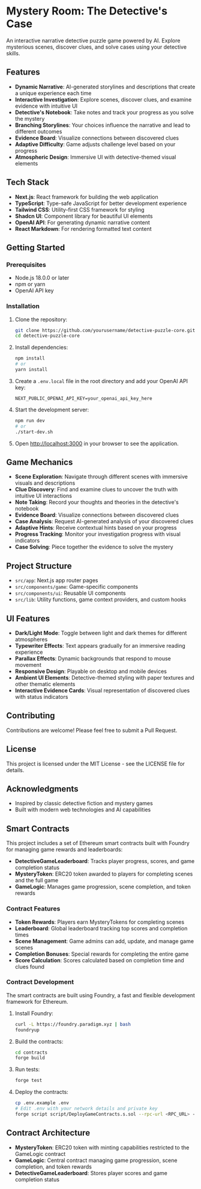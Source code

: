 # Mystery Room: The Detective's Case

An interactive narrative detective puzzle game powered by AI. Explore mysterious scenes, discover clues, and solve cases using your detective skills.

## Features

- **Dynamic Narrative**: AI-generated storylines and descriptions that create a unique experience each time
- **Interactive Investigation**: Explore scenes, discover clues, and examine evidence with intuitive UI
- **Detective's Notebook**: Take notes and track your progress as you solve the mystery
- **Branching Storylines**: Your choices influence the narrative and lead to different outcomes
- **Evidence Board**: Visualize connections between discovered clues
- **Adaptive Difficulty**: Game adjusts challenge level based on your progress
- **Atmospheric Design**: Immersive UI with detective-themed visual elements

## Tech Stack

- **Next.js**: React framework for building the web application
- **TypeScript**: Type-safe JavaScript for better development experience
- **Tailwind CSS**: Utility-first CSS framework for styling
- **Shadcn UI**: Component library for beautiful UI elements
- **OpenAI API**: For generating dynamic narrative content
- **React Markdown**: For rendering formatted text content

## Getting Started

### Prerequisites

- Node.js 18.0.0 or later
- npm or yarn
- OpenAI API key

### Installation

1. Clone the repository:
   ```bash
   git clone https://github.com/yourusername/detective-puzzle-core.git
   cd detective-puzzle-core
   ```

2. Install dependencies:
   ```bash
   npm install
   # or
   yarn install
   ```

3. Create a `.env.local` file in the root directory and add your OpenAI API key:
   ```
   NEXT_PUBLIC_OPENAI_API_KEY=your_openai_api_key_here
   ```

4. Start the development server:
   ```bash
   npm run dev
   # or
   ./start-dev.sh
   ```

5. Open [http://localhost:3000](http://localhost:3000) in your browser to see the application.

## Game Mechanics

- **Scene Exploration**: Navigate through different scenes with immersive visuals and descriptions
- **Clue Discovery**: Find and examine clues to uncover the truth with intuitive UI interactions
- **Note Taking**: Record your thoughts and theories in the detective's notebook
- **Evidence Board**: Visualize connections between discovered clues
- **Case Analysis**: Request AI-generated analysis of your discovered clues
- **Adaptive Hints**: Receive contextual hints based on your progress
- **Progress Tracking**: Monitor your investigation progress with visual indicators
- **Case Solving**: Piece together the evidence to solve the mystery

## Project Structure

- `src/app`: Next.js app router pages
- `src/components/game`: Game-specific components
- `src/components/ui`: Reusable UI components
- `src/lib`: Utility functions, game context providers, and custom hooks

## UI Features

- **Dark/Light Mode**: Toggle between light and dark themes for different atmospheres
- **Typewriter Effects**: Text appears gradually for an immersive reading experience
- **Parallax Effects**: Dynamic backgrounds that respond to mouse movement
- **Responsive Design**: Playable on desktop and mobile devices
- **Ambient UI Elements**: Detective-themed styling with paper textures and other thematic elements
- **Interactive Evidence Cards**: Visual representation of discovered clues with status indicators

## Contributing

Contributions are welcome! Please feel free to submit a Pull Request.

## License

This project is licensed under the MIT License - see the LICENSE file for details.

## Acknowledgments

- Inspired by classic detective fiction and mystery games
- Built with modern web technologies and AI capabilities

## Smart Contracts

This project includes a set of Ethereum smart contracts built with Foundry for managing game rewards and leaderboards:

- **DetectiveGameLeaderboard**: Tracks player progress, scores, and game completion status
- **MysteryToken**: ERC20 token awarded to players for completing scenes and the full game
- **GameLogic**: Manages game progression, scene completion, and token rewards

### Contract Features

- **Token Rewards**: Players earn MysteryTokens for completing scenes
- **Leaderboard**: Global leaderboard tracking top scores and completion times
- **Scene Management**: Game admins can add, update, and manage game scenes
- **Completion Bonuses**: Special rewards for completing the entire game
- **Score Calculation**: Scores calculated based on completion time and clues found

### Contract Development

The smart contracts are built using Foundry, a fast and flexible development framework for Ethereum.

1. Install Foundry:
   ```bash
   curl -L https://foundry.paradigm.xyz | bash
   foundryup
   ```

2. Build the contracts:
   ```bash
   cd contracts
   forge build
   ```

3. Run tests:
   ```bash
   forge test
   ```

4. Deploy the contracts:
   ```bash
   cp .env.example .env
   # Edit .env with your network details and private key
   forge script script/DeployGameContracts.s.sol --rpc-url <RPC_URL> --broadcast --verify
   ```

## Contract Architecture

- **MysteryToken**: ERC20 token with minting capabilities restricted to the GameLogic contract
- **GameLogic**: Central contract managing game progression, scene completion, and token rewards
- **DetectiveGameLeaderboard**: Stores player scores and game completion status

